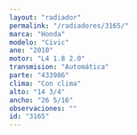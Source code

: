 ```yaml
---
layout: "radiador"
permalink: "/radiadores/3165/"
marca: "Honda"
modelo: "Civic"
ano: "2010"
motor: "L4 1.8 2.0"
transmision: "Automática"
parte: "433986"
clima: "Con clima"
alto: "14 3/4"
ancho: "26 5/16"
observaciones: ""
id: "3165"
---
```


